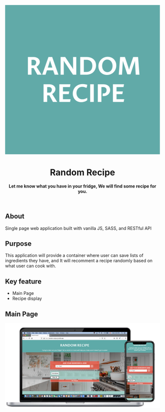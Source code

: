 <div align="center"><img src="./assets/random-recipe.png"></div>
<h1 align="center">Random Recipe</h1>
<p align="center"><strong>Let me know what you have in your fridge, We will find some recipe for you.</strong>
</p>
<br/>

<h2>About</h2>
Single page web application built with vanilla JS, SASS, and RESTful API

<h2>Purpose</h2>

This application will provide a container where user can save lists of ingredients they have, and It will recomment a recipe randomly based on what user can cook with.

<h2>Key feature</h2>

- Main Page 
- Recipe display

<h2>Main Page </h2>
<img src="./assets/landing-page.png">


